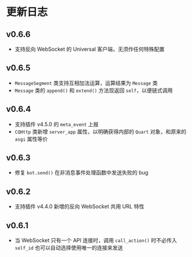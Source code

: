 # 更新日志

## v0.6.6

- 支持反向 WebSocket 的 Universal 客户端，无须作任何特殊配置

## v0.6.5

- `MessageSegment` 类支持互相加法运算，运算结果为 `Message` 类
- `Message` 类的 `append()` 和 `extend()` 方法现返回 `self`，以便链式调用

## v0.6.4

- 支持插件 v4.5.0 的 `meta_event` 上报
- `CQHttp` 类新增 `server_app` 属性，以明确获得内部的 `Quart` 对象，和原来的 `asgi` 属性等价

## v0.6.3

- 修复 `bot.send()` 在非消息事件处理函数中发送失败的 bug

## v0.6.2

- 支持插件 v4.4.0 新增的反向 WebSocket 共用 URL 特性

## v0.6.1

- 当 WebSocket 只有一个 API 连接时，调用 `call_action()` 时不必传入 `self_id` 也可以自动选择使用唯一的连接来发送
